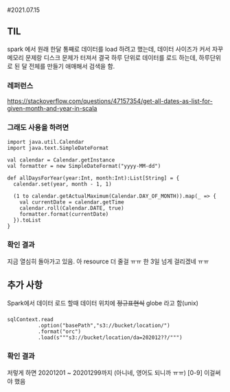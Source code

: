 #2021.07.15
## TIL
spark 에서 원래 한달 통째로 데이터를 load 하려고 했는데, 데이터 사이즈가 커서 자꾸 메모리 문제랑 디스크 문제가 터져서 결국 하루 단위로 데이터를 로드 하는데, 하루단위로 된 달 전체를 만들기 애매해서 검색을 함.
### 레퍼런스
https://stackoverflow.com/questions/47157354/get-all-dates-as-list-for-given-month-and-year-in-scala
### 그래도 사용을 하려면
```
import java.util.Calendar
import java.text.SimpleDateFormat

val calendar = Calendar.getInstance
val formatter = new SimpleDateFormat("yyyy-MM-dd")

def allDaysForYear(year:Int, month:Int):List[String] = {
  calendar.set(year, month - 1, 1)

  (1 to calendar.getActualMaximum(Calendar.DAY_OF_MONTH)).map(_ => {
    val currentDate = calendar.getTime
    calendar.roll(Calendar.DATE, true)
    formatter.format(currentDate)
  }).toList
}
```
### 확인 결과
지금 열심히 돌아가고 있음. 아 resource 더 줄걸 ㅠㅠ 한 3일 넘게 걸리겠네 ㅠㅠ
## 추가 사항
Spark에서 데이터 로드 할때 데이터 위치에 ~~정규표현식~~  globe 라고 함(unix)
###
```
sqlContext.read
          .option("basePath","s3://bucket/location/")
          .format("orc")
          .load(s"""s3://bucket/location/da=202012??/""")
```
### 확인 결과
저렇게 하면 20201201 ~ 20201299까지 (아니네, 영어도 되니까 ㅠㅠ) \[0-9\] 이걸써야 했음